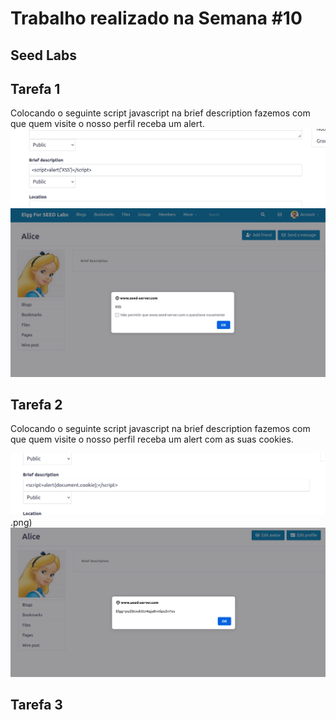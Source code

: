 # Trabalho realizado na Semana #10

## **Seed Labs**

## Tarefa 1

Colocando o seguinte script javascript na brief description fazemos com que quem visite o nosso perfil receba um alert.
![alert](alert_script.png)
![alert](alert.png)



## Tarefa 2


Colocando o seguinte script javascript na brief description fazemos com que quem visite o nosso perfil receba um alert com as suas cookies.

![alert](cookie_script.png).png)
![alert](cookie.png)


## Tarefa 3


